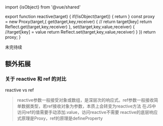 import {isObject} from '@vue/shared'

export function reactive(target) {
    if(!isObject(target)) {
        return 
    }
    const proxy = new Proxy(target,{
        get(target,key,receiver) {
           // return target[key]
            return Reflect.get(target,key,receiver)
        },
        set(target,key,value,receiver) {
            //target[key] = value
            return Reflect.set(target,key,value,receiver)
        }
    })
    return proxy;
}


未完待续

## 额外拓展

### 关于 reactive 和 ref 的对比
reactive vs ref
> reactive参数一般接受对象或数组，是深层次的响应式。ref参数一般接收简单数据类型，若ref接收对象为参数，本质上会转变为reactive方法
> 在JS中访问ref的值需要手动添加.value，访问reactive不需要
reactive的底层响应式原理是Proxy，ref的原理是defineProperty


